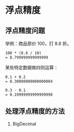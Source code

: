 # 浮点精度

## 浮点精度问题

举例：商品原价 100，打 8.8 折。
```
100 * (8.8 / 10)
= 8.799999999999999
```

某些特定数据做四则运算：

```
0.1 + 0.2
= 0.30000000000000004

0.3 - 0.1
= 0.19999999999999998

```

## 处理浮点精度的方法

1. BigDecimal